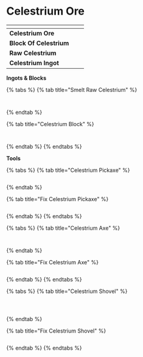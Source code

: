 # Celestrium Ore



<table data-view="cards"><thead><tr><th></th><th></th><th></th></tr></thead><tbody><tr><td><strong>Celestrium Ore</strong></td><td><img src="../../.gitbook/assets/image (1) (1) (1).png" alt="" data-size="original"></td><td></td></tr><tr><td><strong>Block Of Celestrium</strong></td><td><img src="../../.gitbook/assets/image (14) (1).png" alt="" data-size="original"></td><td></td></tr><tr><td><strong>Raw Celestrium</strong></td><td><img src="../../.gitbook/assets/image (2) (1) (1).png" alt="" data-size="original"></td><td></td></tr><tr><td><strong>Celestrium Ingot</strong></td><td><img src="../../.gitbook/assets/image (294).png" alt="" data-size="original"></td><td></td></tr></tbody></table>

**Ingots & Blocks**

{% tabs %}
{% tab title="Smelt Raw Celestrium" %}
<figure><img src="../../.gitbook/assets/image (26).png" alt=""><figcaption></figcaption></figure>

<figure><img src="../../.gitbook/assets/image (1) (1).png" alt=""><figcaption></figcaption></figure>
{% endtab %}

{% tab title="Celestrium Block" %}
<figure><img src="../../.gitbook/assets/image (2) (1).png" alt=""><figcaption></figcaption></figure>

<figure><img src="../../.gitbook/assets/image (3) (1).png" alt=""><figcaption></figcaption></figure>
{% endtab %}
{% endtabs %}

**Tools**

{% tabs %}
{% tab title="Celestrium Pickaxe" %}
<figure><img src="../../.gitbook/assets/image (4) (1).png" alt=""><figcaption></figcaption></figure>
{% endtab %}

{% tab title="Fix Celestrium Pickaxe" %}
<figure><img src="../../.gitbook/assets/image (6) (1).png" alt=""><figcaption></figcaption></figure>
{% endtab %}
{% endtabs %}

{% tabs %}
{% tab title="Celestrium Axe" %}
<figure><img src="../../.gitbook/assets/image (7) (1).png" alt=""><figcaption></figcaption></figure>

<figure><img src="../../.gitbook/assets/image (8) (1).png" alt=""><figcaption></figcaption></figure>
{% endtab %}

{% tab title="Fix Celestrium Axe" %}
<figure><img src="../../.gitbook/assets/image (9) (1).png" alt=""><figcaption></figcaption></figure>
{% endtab %}
{% endtabs %}

{% tabs %}
{% tab title="Celestrium Shovel" %}
<figure><img src="../../.gitbook/assets/image (10) (1).png" alt=""><figcaption></figcaption></figure>

<figure><img src="../../.gitbook/assets/image (11) (1).png" alt=""><figcaption></figcaption></figure>

<figure><img src="../../.gitbook/assets/image (12) (1).png" alt=""><figcaption></figcaption></figure>
{% endtab %}

{% tab title="Fix Celestrium Shovel" %}
<figure><img src="../../.gitbook/assets/image (13) (1).png" alt=""><figcaption></figcaption></figure>
{% endtab %}
{% endtabs %}
